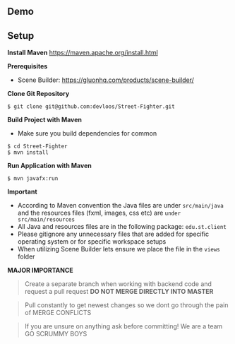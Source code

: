 ## Demo

## Setup

**Install Maven**
https://maven.apache.org/install.html

**Prerequisites**

- Scene Builder: https://gluonhq.com/products/scene-builder/

**Clone Git Repository**

```
$ git clone git@github.com:devloos/Street-Fighter.git
```

**Build Project with Maven**

- Make sure you build dependencies for common

```
$ cd Street-Fighter
$ mvn install
```

**Run Application with Maven**

```
$ mvn javafx:run
```

**Important**

- According to Maven convention the Java files are under `src/main/java` and the resources files (fxml, images, css etc) are `under src/main/resources`
- All Java and resources files are in the following package: `edu.st.client`
- Please gitignore any unnecessary files that are added for specific operating system or for specific workspace setups
- When utilizing Scene Builder lets ensure we place the file in the `views` folder

**MAJOR IMPORTANCE**

> Create a separate branch when working with backend code and request a pull request **DO NOT MERGE DIRECTLY INTO MASTER**

> Pull constantly to get newest changes so we dont go through the pain of MERGE CONFLICTS

> If you are unsure on anything ask before committing! We are a team GO SCRUMMY BOYS

